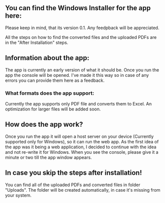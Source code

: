 ## You can find the Windows Installer for the app here:

Please keep in mind, that its version 0.1. Any feedpback will be appreciated.

All the steps on how to find the converted files and the uploaded PDFs are in the "After Installation" steps.

## Information about the app:
The app is currently an early version of what it should be.
Once you run the app the console will be opened. I've made it this way so in case of any errors you can provide them here as a feedback.

### What formats does the app support:
Currently the app supports only PDF file and converts them to Excel.
An optimization for larger files will be added soon.

## How does the app work?
Once you run the app it will open a host server on your device (Currently supported only for Windows), so it can run the web app.
As the first idea of the app was it being a web application, I decided to continue with the idea and not re-write it for Windows.
When you see the console, please give it a minute or two till the app window appears.

## In case you skip the steps after installation!
You can find all of the uploaded PDFs and converted files in folder "Uploads".
The folder will be created automatically, in case it's missing from your system.
